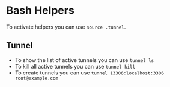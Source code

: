 # Bash Helpers

To activate helpers you can use `source .tunnel`.

## Tunnel

* To show the list of active tunnels you can use `tunnel ls`
* To kill all active tunnels you can use `tunnel kill`
* To create tunnels you can use `tunnel 13306:localhost:3306 root@example.com`